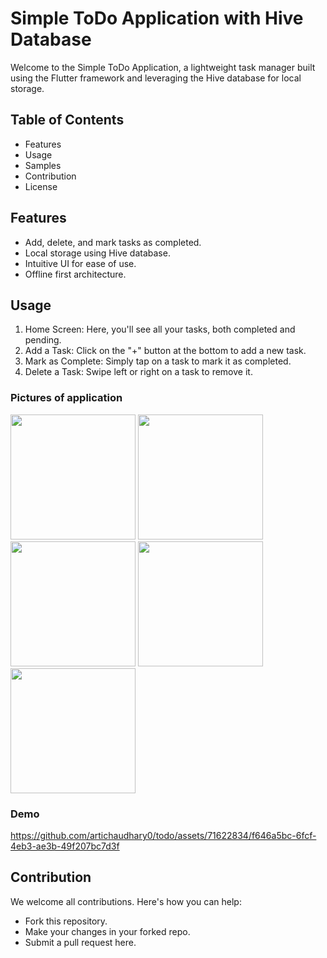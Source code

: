 # Simple ToDo Application with Hive Database

Welcome to the Simple ToDo Application, a lightweight task manager built using the Flutter framework and leveraging the Hive database for local storage.

## Table of Contents
- Features
- Usage
- Samples
- Contribution
- License

## Features
- Add, delete, and mark tasks as completed.
- Local storage using Hive database.
- Intuitive UI for ease of use.
- Offline first architecture.

## Usage
1. Home Screen: Here, you'll see all your tasks, both completed and pending.
2. Add a Task: Click on the "+" button at the bottom to add a new task.
3. Mark as Complete: Simply tap on a task to mark it as completed.
4. Delete a Task: Swipe left or right on a task to remove it.

### Pictures of application 

<img src="https://github.com/artichaudhary0/todo/assets/71622834/783212e4-21bc-43d0-8855-a0154fd0b6e4" width="200"/>
<img src="https://github.com/artichaudhary0/todo/assets/71622834/ea3ddbc3-90cd-4495-b1b7-05b6f07cd015" width="200"/>
<img src="https://github.com/artichaudhary0/todo/assets/71622834/0c239d4b-d9b6-42cf-8623-2479bed439a2" width="200"/> 
<img src="https://github.com/artichaudhary0/todo/assets/71622834/124a660e-2daf-484a-964b-436bf9249cc6" width="200"/>  
<img src="https://github.com/artichaudhary0/todo/assets/71622834/8b5f7469-76cb-4688-9b0c-6ef77616e030" width="200"/>  


### Demo
https://github.com/artichaudhary0/todo/assets/71622834/f646a5bc-6fcf-4eb3-ae3b-49f207bc7d3f

## Contribution
We welcome all contributions. Here's how you can help:

- Fork this repository.
- Make your changes in your forked repo.
- Submit a pull request here.








